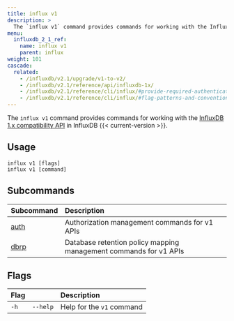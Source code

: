 ```yaml
---
title: influx v1
description: >
  The `influx v1` command provides commands for working with the InfluxDB 1.x API in InfluxDB 2.x.
menu:
  influxdb_2_1_ref:
    name: influx v1
    parent: influx
weight: 101
cascade:
  related:
    - /influxdb/v2.1/upgrade/v1-to-v2/
    - /influxdb/v2.1/reference/api/influxdb-1x/
    - /influxdb/v2.1/reference/cli/influx/#provide-required-authentication-credentials, influx CLI—Provide required authentication credentials
    - /influxdb/v2.1/reference/cli/influx/#flag-patterns-and-conventions, influx CLI—Flag patterns and conventions
---
```


The `influx v1` command provides commands for working with the [InfluxDB 1.x compatibility API](/influxdb/v2.1/reference/api/influxdb-1x/) in InfluxDB {{< current-version >}}.

## Usage
```
influx v1 [flags]
influx v1 [command]
```

## Subcommands
| Subcommand                                           | Description                                                       |
|:-----------------------------------------------------|:----------------------------------------------                    |
| [auth](/influxdb/v2.1/reference/cli/influx/v1/auth/) | Authorization management commands for v1 APIs                     |
| [dbrp](/influxdb/v2.1/reference/cli/influx/v1/dbrp/) | Database retention policy mapping management commands for v1 APIs |

## Flags
| Flag |          | Description               |
|:-----|:---------|:--------------------------|
| `-h` | `--help` | Help for the `v1` command |
